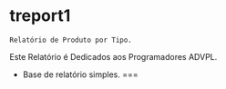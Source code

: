 # treport1
 	Relatório de Produto por Tipo.
  
  Este Relatório é Dedicados aos Programadores ADVPL.
  
  * Base de relatório simples.
===
 

